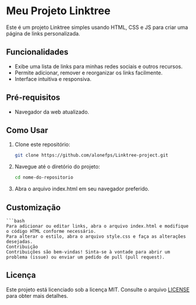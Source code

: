 # Meu Projeto Linktree

Este é um projeto Linktree simples usando HTML, CSS e JS para criar uma página de links personalizada.

## Funcionalidades

- Exibe uma lista de links para minhas redes sociais e outros recursos.
- Permite adicionar, remover e reorganizar os links facilmente.
- Interface intuitiva e responsiva.

## Pré-requisitos

- Navegador da web atualizado.

## Como Usar

1. Clone este repositório:

   ```bash
   git clone https://github.com/alonefps/Linktree-project.git
   
2. Navegue até o diretório do projeto:

   ```bash
   cd nome-do-repositorio

3. Abra o arquivo index.html em seu navegador preferido.


  ## Customização
  
    ```bash
    Para adicionar ou editar links, abra o arquivo index.html e modifique o código HTML conforme necessário.
    Para alterar o estilo, abra o arquivo style.css e faça as alterações desejadas.
    Contribuição
    Contribuições são bem-vindas! Sinta-se à vontade para abrir um problema (issue) ou enviar um pedido de pull (pull request).


## Licença

Este projeto está licenciado sob a licença MIT. Consulte o arquivo [LICENSE](./LICENSE) para obter mais detalhes.

